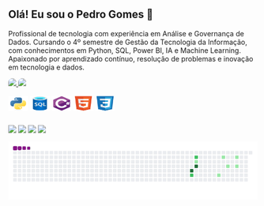 ## Olá! Eu sou o Pedro Gomes 👋

Profissional de tecnologia com experiência em Análise e Governança de Dados. Cursando o 4º semestre de Gestão da Tecnologia da Informação, com conhecimentos em Python, SQL, Power BI, IA e Machine Learning. Apaixonado por aprendizado contínuo, resolução de problemas e inovação em tecnologia e dados.

  <div align="corner">
  <a href="https://github.com/p7gcomes">
    <img height="150em" src="https://github-readme-stats.vercel.app/api?username=p7gcomes&show_icons=true&theme=dark&include_all_commits=true&count_private=true" style="border-radius: 10px 10px 0 0;"/>
    <img height="150em" src="https://github-readme-stats.vercel.app/api/top-langs/?username=p7gcomes&layout=compact&langs_count=7&theme=dark" style="border-radius: 10px 10px 0 0;"/>
  </a>
    
  <div style="display: inline_block"><br>

  <img align="center" alt="p7gcomes-Python" height="30" width="40" src="https://raw.githubusercontent.com/devicons/devicon/master/icons/python/python-original.svg">
  <img align="center" alt="p7gcomes-sqldatabase" height="30" width="40" src="https://raw.githubusercontent.com/devicons/devicon/master/icons/azuresqldatabase/azuresqldatabase-original.svg">
  <img align="center" alt="p7gcomes-Csharp" height="30" width="40" src="https://raw.githubusercontent.com/devicons/devicon/master/icons/csharp/csharp-original.svg">
  <img align="center" alt="p7gcomes-HTML" height="30" width="40" src="https://raw.githubusercontent.com/devicons/devicon/master/icons/html5/html5-original.svg">
  <img align="center" alt="p7gcomes-CSS" height="30" width="40" src="https://raw.githubusercontent.com/devicons/devicon/master/icons/css3/css3-original.svg">
  
</div>
  
  ##
 
<div>    

  <a href="https://www.linkedin.com/in/rafaella-ballerini-45875016a" target="_blank"><img src="https://img.shields.io/badge/-LinkedIn-%230077B5?style=for-the-badge&logo=linkedin&logoColor=white" target="_blank"></a> 
  <a href="https://mail.google.com/mail/u/0/#inboxpedrosilvagomes3107@gmail.com"><img src="https://img.shields.io/badge/-Gmail-red?style=for-the-badge&logo=gmail&logoColor=white"></a>
  <a href="https://www.youtube.com/@p7gomes_0/featured" target="_blank"><img src="https://img.shields.io/badge/YouTube-FF0000?style=for-the-badge&logo=youtube&logoColor=white" target="_blank"></a>
  <a href="https://www.instagram.com/p7gomes_?igsh=MTQ4b3dkeGFtcjVvMA==" target="_blank"><img src="https://img.shields.io/badge/-Instagram-%23E4405F?style=for-the-badge&logo=instagram&logoColor=white" target="_blank"></a>

  
![snake gif](https://github.com/p7gcomes/p7gcomes/blob/output/github-contribution-grid-snake.gif)



  
  
